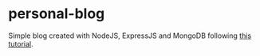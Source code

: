 # personal-blog
Simple blog created with NodeJS, ExpressJS and MongoDB following [this tutorial](https://shorturl.at/YCJJM).
